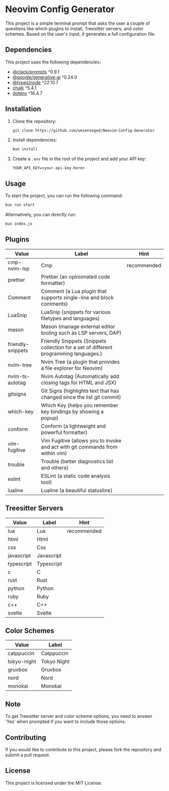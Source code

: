 # Neovim Config Generator

This project is a simple terminal prompt that asks the user a couple of questions like which plugins to install, Treesitter servers, and color schemes. Based on the user's input, it generates a full configuration file.

## Dependencies

This project uses the following dependencies:

- [@clack/prompts](https://www.npmjs.com/package/@clack/prompts) ^0.9.1
- [@google/generative-ai](https://www.npmjs.com/package/@google/generative-ai) ^0.24.0
- [@types/node](https://www.npmjs.com/package/@types/node) ^22.10.7
- [chalk](https://www.npmjs.com/package/chalk) ^5.4.1
- [dotenv](https://www.npmjs.com/package/dotenv) ^16.4.7

## Installation

1. Clone the repository:
    ```bash
    git clone https://github.com/wesenseged/Neovim-Config-Generator
    ```
2. Install dependencies:
    ```bash
    bun install
    ```
3. Create a `.env` file in the root of the project and add your API key:
    ```dotenv
    YOUR_API_KEY=<your-api-key-here>
    ```

## Usage

To start the project, you can run the following command:
```bash
bun run start
```

Alternatively, you can directly run:
```bash
bun index.js
```

## Plugins

| Value                | Label                                                                                                | Hint          |
|----------------------|------------------------------------------------------------------------------------------------------|---------------|
| cmp-nvim-lsp         | Cmp                                                                                                  | recommended   |
| prettier             | Prettier (an opinionated code formatter)                                                             |               |
| Comment              | Comment (a Lua plugin that supports single-line and block comments)                                  |               |
| LuaSnip              | LuaSnip (snippets for various filetypes and languages)                                               |               |
| mason                | Mason (manage external editor tooling such as LSP servers, DAP)                                      |               |
| friendly-snippets    | Friendly Snippets (Snippets collection for a set of different programming languages.)                |               |
| nvim-tree            | Nvim Tree (a plugin that provides a file explorer for Neovim)                                        |               |
| nvim-ts-autotag      | Nvim Autotag (Automatically add closing tags for HTML and JSX)                                       |               |
| gitsigns             | Git Signs (highlights text that has changed since the list git commit)                               |               |
| which-key            | Which Key (helps you remember key bindings by showing a popup)                                       |               |
| conform              | Conform (a lightweight and powerful formatter)                                                       |               |
| vim-fugitive         | Vim Fugitive (allows you to invoke and act with git commands from within vim)                        |               |
| trouble              | Trouble (better diagnostics list and others)                                                         |               |
| eslint               | ESLint (a static code analysis tool)                                                                 |               |
| lualine              | Lualine (a beautiful statusline)                                                                     |               |

## Treesitter Servers

| Value                | Label                                                                                                | Hint          |
|----------------------|------------------------------------------------------------------------------------------------------|---------------|
| lua                  | Lua                                                                                                  | recommended   |
| html                 | Html                                                                                                 |               |
| css                  | Css                                                                                                  |               |
| javascript           | Javascript                                                                                           |               |
| typescript           | Typescript                                                                                           |               |
| c                    | C                                                                                                    |               |
| rust                 | Rust                                                                                                 |               |
| python               | Python                                                                                               |               |
| ruby                 | Ruby                                                                                                 |               |
| c++                  | C++                                                                                                  |               |
| svelte               | Svelte                                                                                               |               |

## Color Schemes

| Value                | Label                                                                                                |
|----------------------|------------------------------------------------------------------------------------------------------|
| catppuccin           | Catppuccin                                                                                           |
| tokyo-night          | Tokyo Night                                                                                          |
| gruvbox              | Gruvbox                                                                                              |
| nord                 | Nord                                                                                                 |
| monokai              | Monokai                                                                                              |

## Note
To get Treesitter server and color scheme options, you need to answer 'Yes' when prompted if you want to include those options.

## Contributing

If you would like to contribute to this project, please fork the repository and submit a pull request.

## License

This project is licensed under the MIT License.
